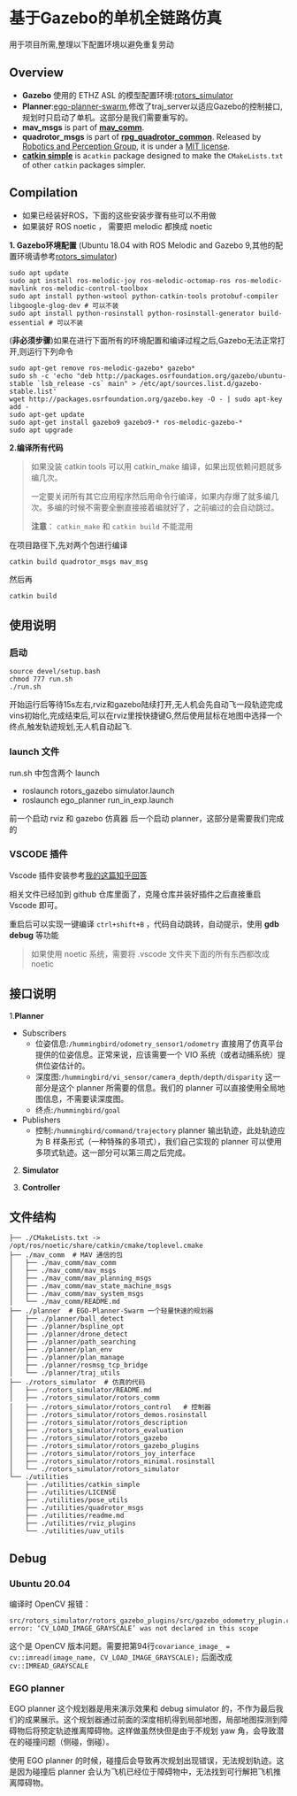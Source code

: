 # 基于Gazebo的单机全链路仿真
用于项目所需,整理以下配置环境以避免重复劳动

## Overview
- **Gazebo** 使用的 ETHZ ASL 的模型配置环境:[rotors_simulator](https://github.com/ethz-asl/rotors_simulator)
- **Planner**:[ego-planner-swarm](https://github.com/ZJU-FAST-Lab/ego-planner-swarm),修改了traj_server以适应Gazebo的控制接口,规划时只启动了单机。这部分是我们需要重写的。
- **mav_msgs** is part of [**mav_comm**]( https://github.com/ethz-asl/mav_comm). 
- **quadrotor_msgs** is part of [**rpg_quadrotor_common**](https://github.com/uzh-rpg/rpg_quadrotor_common).  Released by [Robotics and Perception Group](http://www.ifi.uzh.ch/en/rpg.html), it is  under a [MIT license](./LICENSE).
- [**catkin simple**](https://github.com/catkin/catkin_simple) is a`catkin` package designed to make the `CMakeLists.txt` of other `catkin` packages simpler.

## Compilation

- 如果已经装好ROS，下面的这些安装步骤有些可以不用做
- 如果装好 ROS noetic ， 需要把 melodic 都换成 noetic

**1. Gazebo环境配置**
    (Ubuntu 18.04 with ROS Melodic and Gazebo 9,其他的配置环境请参考[rotors_simulator](https://github.com/ethz-asl/rotors_simulator))
```
sudo apt update
sudo apt install ros-melodic-joy ros-melodic-octomap-ros ros-melodic-mavlink ros-melodic-control-toolbox
sudo apt install python-wstool python-catkin-tools protobuf-compiler libgoogle-glog-dev # 可以不装
sudo apt install python-rosinstall python-rosinstall-generator build-essential # 可以不装
```

(**非必须步骤**)如果在进行下面所有的环境配置和编译过程之后,Gazebo无法正常打开,则运行下列命令
```
sudo apt-get remove ros-melodic-gazebo* gazebo*
sudo sh -c 'echo "deb http://packages.osrfoundation.org/gazebo/ubuntu-stable `lsb_release -cs` main" > /etc/apt/sources.list.d/gazebo-stable.list'
wget http://packages.osrfoundation.org/gazebo.key -O - | sudo apt-key add -
sudo apt-get update
sudo apt-get install gazebo9 gazebo9-* ros-melodic-gazebo-*
sudo apt upgrade
```

**2.编译所有代码**

> 如果没装 catkin tools 可以用 catkin_make 编译，如果出现依赖问题就多编几次。
> 
> 一定要关闭所有其它应用程序然后用命令行编译，如果内存爆了就多编几次。多编的时候不需要全删直接接着编就好了，之前编过的会自动跳过。
> 
> **注意**： `catkin_make` 和 `catkin build` 不能混用

在项目路径下,先对两个包进行编译
```
catkin build quadrotor_msgs mav_msg
```

然后再
```
catkin build
```

## 使用说明

### 启动
```
source devel/setup.bash
chmod 777 run.sh
./run.sh
```
开始运行后等待15s左右,rviz和gazebo陆续打开,无人机会先自动飞一段轨迹完成vins初始化,完成结束后,可以在rviz里按快捷键G,然后使用鼠标在地图中选择一个终点,触发轨迹规划,无人机自动起飞.

### launch 文件
run.sh 中包含两个 launch
- roslaunch rotors_gazebo simulator.launch
- roslaunch ego_planner run_in_exp.launch

前一个启动 rviz 和 gazebo 仿真器
后一个启动 planner，这部分是需要我们完成的

### VSCODE 插件

Vscode 插件安装参考[我的这篇知乎回答](https://zhuanlan.zhihu.com/p/365384185)

相关文件已经加到 github 仓库里面了，克隆仓库并装好插件之后直接重启 Vscode 即可。

重启后可以实现一键编译 `ctrl+shift+B` ，代码自动跳转，自动提示，使用 **gdb debug** 等功能

> 如果使用 noetic 系统，需要将 .vscode 文件夹下面的所有东西都改成 noetic

## 接口说明
1.**Planner**
- Subscribers
  - 位姿信息:`/hummingbird/odometry_sensor1/odometry` 直接用了仿真平台提供的位姿信息。正常来说，应该需要一个 VIO 系统（或者动捕系统）提供位姿估计的。
  - 深度图:`/hummingbird/vi_sensor/camera_depth/depth/disparity` 这一部分是这个 planner 所需要的信息。我们的 planner 可以直接使用全局地图信息，不需要读深度图。
  - 终点:`/hummingbird/goal`
- Publishers
  - 控制:`/hummingbird/command/trajectory` planner 输出轨迹，此处轨迹应为 B 样条形式（一种特殊的多项式），我们自己实现的 planner 可以使用多项式轨迹。这一部分可以第三周之后完成。

2. **Simulator**


3. **Controller**

## 文件结构

```
├── ./CMakeLists.txt -> /opt/ros/noetic/share/catkin/cmake/toplevel.cmake
├── ./mav_comm  # MAV 通信的包
│   ├── ./mav_comm/mav_comm
│   ├── ./mav_comm/mav_msgs
│   ├── ./mav_comm/mav_planning_msgs
│   ├── ./mav_comm/mav_state_machine_msgs
│   ├── ./mav_comm/mav_system_msgs
│   └── ./mav_comm/README.md
├── ./planner  # EGO-Planner-Swarm 一个轻量快速的规划器
│   ├── ./planner/ball_detect
│   ├── ./planner/bspline_opt
│   ├── ./planner/drone_detect
│   ├── ./planner/path_searching
│   ├── ./planner/plan_env
│   ├── ./planner/plan_manage
│   ├── ./planner/rosmsg_tcp_bridge
│   └── ./planner/traj_utils
├── ./rotors_simulator  # 仿真的代码
│   ├── ./rotors_simulator/README.md
│   ├── ./rotors_simulator/rotors_comm
│   ├── ./rotors_simulator/rotors_control   # 控制器
│   ├── ./rotors_simulator/rotors_demos.rosinstall
│   ├── ./rotors_simulator/rotors_description
│   ├── ./rotors_simulator/rotors_evaluation
│   ├── ./rotors_simulator/rotors_gazebo
│   ├── ./rotors_simulator/rotors_gazebo_plugins
│   ├── ./rotors_simulator/rotors_joy_interface
│   ├── ./rotors_simulator/rotors_minimal.rosinstall
│   └── ./rotors_simulator/rotors_simulator
└── ./utilities
    ├── ./utilities/catkin_simple
    ├── ./utilities/LICENSE
    ├── ./utilities/pose_utils
    ├── ./utilities/quadrotor_msgs
    ├── ./utilities/readme.md
    ├── ./utilities/rviz_plugins
    └── ./utilities/uav_utils
```

## Debug

### Ubuntu 20.04

编译时 OpenCV 报错：
```
src/rotors_simulator/rotors_gazebo_plugins/src/gazebo_odometry_plugin.cpp:94:48: error: ‘CV_LOAD_IMAGE_GRAYSCALE’ was not declared in this scope
```

这个是 OpenCV 版本问题。需要把第94行`covariance_image_ = cv::imread(image_name, CV_LOAD_IMAGE_GRAYSCALE);` 后面改成 `cv::IMREAD_GRAYSCALE`


### EGO planner

EGO planner 这个规划器是用来演示效果和 debug simulator 的，不作为最后我们的成果展示。这个规划器通过前面的深度相机得到局部地图，局部地图探测到障碍物后将预定轨迹推离障碍物。这样做虽然快但是由于不规划 yaw 角，会导致潜在的碰撞问题（侧碰，倒碰）。

使用 EGO planner 的时候，碰撞后会导致再次规划出现错误，无法规划轨迹。这是因为碰撞后 planner 会认为飞机已经位于障碍物中，无法找到可行解把飞机推离障碍物。